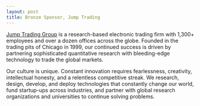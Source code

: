 ```yaml
---
layout: post
title: Bronze Sponsor, Jump Trading
---
```


[Jump Trading Group](https://www.jumptrading.com/) is a research-based electronic trading firm with 1,300+ employees and over a dozen offices across the globe. Founded in the trading pits of Chicago in 1999, our continued success is driven by partnering sophisticated quantitative research with bleeding-edge technology to trade the global markets.

Our culture is unique. Constant innovation requires fearlessness, creativity, intellectual honesty, and a relentless competitive streak. We research, design, develop, and deploy technologies that constantly change our world, fund startup-ups across industries, and partner with global research organizations and universities to continue solving problems.
